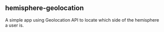 ## hemisphere-geolocation
A simple app using Geolocation API to locate which side of the hemisphere a user is. 

